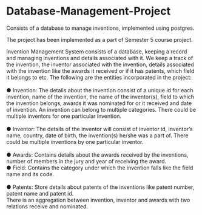 # Database-Management-Project
Consists of a database to manage inventions, implemented using postgres.

The project has been implemented as a part of Semester 5 course project. </br>


Invention Management System consists of a database, keeping a record and managing
inventions and details associated with it. We keep a track of the invention, the inventor
associated with the invention, details associated with the invention like the awards it
received or if it has patents, which field it belongs to etc. The following are the entities
incorporated in the project:</br>
</br>
● Invention: The details about the invention consist of a unique id for each invention, name of
the invention, the name of the inventor(s), field to which the invention belongs,
awards it was nominated for or it received and date of invention. An invention can
belong to multiple categories. There could be multiple inventors for one particular
invention.</br>
</br>
● Inventor: The details of the inventor will consist of inventor id, inventor’s name,
country, date of birth, the invention(s) he/she was a part of. There could be
multiple inventions by one particular inventor.</br>
</br>
● Awards: Contains details about the awards received by the inventions, number
of members in the jury and year of receiving the award.</br>
● Field: Contains the category under which the invention falls like the field name
and its code.</br>
</br>
● Patents: Store details about patents of the inventions like patent number, patent
name and patent id.</br>
There is an aggregation between invention, inventor and awards with two relations
receive and nominated.</br>
